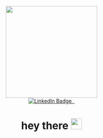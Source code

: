<div id="header" align="center">
  <img src="https://media1.giphy.com/media/v1.Y2lkPTc5MGI3NjExdGpxejlrbDBwZ3N2cTRiZmhjbmlyaW4zejY1dWl2cWx6Z3pnMm85aiZlcD12MV9pbnRlcm5hbF9naWZfYnlfaWQmY3Q9Zw/2IudUHdI075HL02Pkk/giphy.gif" width="250"/>
</div>

<div id="badges" align="center">
  <a href="https://t.me/klaymov">
    <img src="https://img.shields.io/badge/Telegram-5395FD" alt="LinkedIn Badge"/>
    <img src="https://komarev.com/ghpvc/?username=klaymov&style=flat-square&color=blue" alt=""/>
    <img src="https://wakatime.com/badge/user/57963a44-3773-476a-aaec-447b4124a1d2.svg" alt=""/>
  </a>
</div>

<h1 id="hello" align="center">
  hey there
  <img src="https://media.giphy.com/media/hvRJCLFzcasrR4ia7z/giphy.gif" width="30px"/>
</h1>
